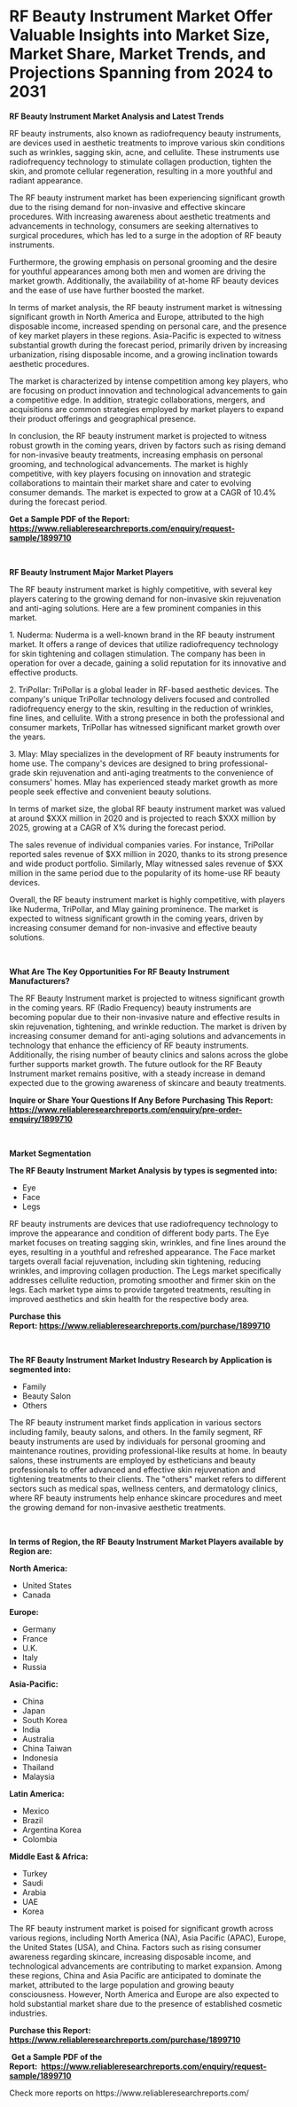 <p><h1>RF Beauty Instrument Market Offer Valuable Insights into Market Size, Market Share, Market Trends, and Projections Spanning from 2024 to 2031</h1></p><p><strong>RF Beauty Instrument Market Analysis and Latest Trends</strong></p>
<p><p>RF beauty instruments, also known as radiofrequency beauty instruments, are devices used in aesthetic treatments to improve various skin conditions such as wrinkles, sagging skin, acne, and cellulite. These instruments use radiofrequency technology to stimulate collagen production, tighten the skin, and promote cellular regeneration, resulting in a more youthful and radiant appearance.</p><p>The RF beauty instrument market has been experiencing significant growth due to the rising demand for non-invasive and effective skincare procedures. With increasing awareness about aesthetic treatments and advancements in technology, consumers are seeking alternatives to surgical procedures, which has led to a surge in the adoption of RF beauty instruments.</p><p>Furthermore, the growing emphasis on personal grooming and the desire for youthful appearances among both men and women are driving the market growth. Additionally, the availability of at-home RF beauty devices and the ease of use have further boosted the market.</p><p>In terms of market analysis, the RF beauty instrument market is witnessing significant growth in North America and Europe, attributed to the high disposable income, increased spending on personal care, and the presence of key market players in these regions. Asia-Pacific is expected to witness substantial growth during the forecast period, primarily driven by increasing urbanization, rising disposable income, and a growing inclination towards aesthetic procedures.</p><p>The market is characterized by intense competition among key players, who are focusing on product innovation and technological advancements to gain a competitive edge. In addition, strategic collaborations, mergers, and acquisitions are common strategies employed by market players to expand their product offerings and geographical presence.</p><p>In conclusion, the RF beauty instrument market is projected to witness robust growth in the coming years, driven by factors such as rising demand for non-invasive beauty treatments, increasing emphasis on personal grooming, and technological advancements. The market is highly competitive, with key players focusing on innovation and strategic collaborations to maintain their market share and cater to evolving consumer demands. The market is expected to grow at a CAGR of 10.4% during the forecast period.</p></p>
<p><strong>Get a Sample PDF of the Report:&nbsp; <a href="https://www.reliableresearchreports.com/enquiry/request-sample/1899710">https://www.reliableresearchreports.com/enquiry/request-sample/1899710</a></strong></p>
<p>&nbsp;</p>
<p><strong>RF Beauty Instrument Major Market Players</strong></p>
<p><p>The RF beauty instrument market is highly competitive, with several key players catering to the growing demand for non-invasive skin rejuvenation and anti-aging solutions. Here are a few prominent companies in this market.</p><p>1. Nuderma: Nuderma is a well-known brand in the RF beauty instrument market. It offers a range of devices that utilize radiofrequency technology for skin tightening and collagen stimulation. The company has been in operation for over a decade, gaining a solid reputation for its innovative and effective products.</p><p>2. TriPollar: TriPollar is a global leader in RF-based aesthetic devices. The company's unique TriPollar technology delivers focused and controlled radiofrequency energy to the skin, resulting in the reduction of wrinkles, fine lines, and cellulite. With a strong presence in both the professional and consumer markets, TriPollar has witnessed significant market growth over the years.</p><p>3. Mlay: Mlay specializes in the development of RF beauty instruments for home use. The company's devices are designed to bring professional-grade skin rejuvenation and anti-aging treatments to the convenience of consumers' homes. Mlay has experienced steady market growth as more people seek effective and convenient beauty solutions.</p><p>In terms of market size, the global RF beauty instrument market was valued at around $XXX million in 2020 and is projected to reach $XXX million by 2025, growing at a CAGR of X% during the forecast period.</p><p>The sales revenue of individual companies varies. For instance, TriPollar reported sales revenue of $XX million in 2020, thanks to its strong presence and wide product portfolio. Similarly, Mlay witnessed sales revenue of $XX million in the same period due to the popularity of its home-use RF beauty devices.</p><p>Overall, the RF beauty instrument market is highly competitive, with players like Nuderma, TriPollar, and Mlay gaining prominence. The market is expected to witness significant growth in the coming years, driven by increasing consumer demand for non-invasive and effective beauty solutions.</p></p>
<p>&nbsp;</p>
<p><strong>What Are The Key Opportunities For RF Beauty Instrument Manufacturers?</strong></p>
<p><p>The RF Beauty Instrument market is projected to witness significant growth in the coming years. RF (Radio Frequency) beauty instruments are becoming popular due to their non-invasive nature and effective results in skin rejuvenation, tightening, and wrinkle reduction. The market is driven by increasing consumer demand for anti-aging solutions and advancements in technology that enhance the efficiency of RF beauty instruments. Additionally, the rising number of beauty clinics and salons across the globe further supports market growth. The future outlook for the RF Beauty Instrument market remains positive, with a steady increase in demand expected due to the growing awareness of skincare and beauty treatments.</p></p>
<p><strong>Inquire or Share Your Questions If Any Before Purchasing This Report: <a href="https://www.reliableresearchreports.com/enquiry/pre-order-enquiry/1899710">https://www.reliableresearchreports.com/enquiry/pre-order-enquiry/1899710</a></strong></p>
<p>&nbsp;</p>
<p><strong>Market Segmentation</strong></p>
<p><strong>The RF Beauty Instrument Market Analysis by types is segmented into:</strong></p>
<p><ul><li>Eye</li><li>Face</li><li>Legs</li></ul></p>
<p><p>RF beauty instruments are devices that use radiofrequency technology to improve the appearance and condition of different body parts. The Eye market focuses on treating sagging skin, wrinkles, and fine lines around the eyes, resulting in a youthful and refreshed appearance. The Face market targets overall facial rejuvenation, including skin tightening, reducing wrinkles, and improving collagen production. The Legs market specifically addresses cellulite reduction, promoting smoother and firmer skin on the legs. Each market type aims to provide targeted treatments, resulting in improved aesthetics and skin health for the respective body area.</p></p>
<p><strong>Purchase this Report:&nbsp;<a href="https://www.reliableresearchreports.com/purchase/1899710">https://www.reliableresearchreports.com/purchase/1899710</a></strong></p>
<p>&nbsp;</p>
<p><strong>The RF Beauty Instrument Market Industry Research by Application is segmented into:</strong></p>
<p><ul><li>Family</li><li>Beauty Salon</li><li>Others</li></ul></p>
<p><p>The RF beauty instrument market finds application in various sectors including family, beauty salons, and others. In the family segment, RF beauty instruments are used by individuals for personal grooming and maintenance routines, providing professional-like results at home. In beauty salons, these instruments are employed by estheticians and beauty professionals to offer advanced and effective skin rejuvenation and tightening treatments to their clients. The "others" market refers to different sectors such as medical spas, wellness centers, and dermatology clinics, where RF beauty instruments help enhance skincare procedures and meet the growing demand for non-invasive aesthetic treatments.</p></p>
<p>&nbsp;</p>
<p><strong>In terms of Region, the RF Beauty Instrument Market Players available by Region are:</strong></p>
<p>
    <p> <strong> North America: </strong>
        <ul>
            <li>United States</li>
            <li>Canada</li>
        </ul>
        </p> 
    <p> <strong> Europe: </strong>
        <ul>
            <li>Germany</li>
            <li>France</li>
            <li>U.K.</li>
            <li>Italy</li>
            <li>Russia</li>
        </ul>
        </p> 
    <p> <strong> Asia-Pacific: </strong>
        <ul>
            <li>China</li>
            <li>Japan</li>
            <li>South Korea</li>
            <li>India</li>
            <li>Australia</li>
            <li>China Taiwan</li>
            <li>Indonesia</li>
            <li>Thailand</li>
            <li>Malaysia</li>
        </ul>
        </p> 
    <p> <strong> Latin America: </strong>
        <ul>
            <li>Mexico</li>
            <li>Brazil</li>
            <li>Argentina Korea</li>
            <li>Colombia</li>
        </ul>
        </p> 
    <p> <strong> Middle East & Africa: </strong>
        <ul>
            <li>Turkey</li>
            <li>Saudi</li>
            <li>Arabia</li>
            <li>UAE</li>
            <li>Korea</li>
        </ul>
    </p>
    </p>
<p><p>The RF beauty instrument market is poised for significant growth across various regions, including North America (NA), Asia Pacific (APAC), Europe, the United States (USA), and China. Factors such as rising consumer awareness regarding skincare, increasing disposable income, and technological advancements are contributing to market expansion. Among these regions, China and Asia Pacific are anticipated to dominate the market, attributed to the large population and growing beauty consciousness. However, North America and Europe are also expected to hold substantial market share due to the presence of established cosmetic industries.</p></p>
<p><strong>Purchase this Report: <a href="https://www.reliableresearchreports.com/purchase/1899710">https://www.reliableresearchreports.com/purchase/1899710</a></strong></p>
<p>&nbsp;<strong>Get a Sample PDF of the Report:&nbsp;&nbsp;<a href="https://www.reliableresearchreports.com/enquiry/request-sample/1899710">https://www.reliableresearchreports.com/enquiry/request-sample/1899710</a></strong></p>
<p><strong></strong></p>
<p>Check more reports on https://www.reliableresearchreports.com/</p>